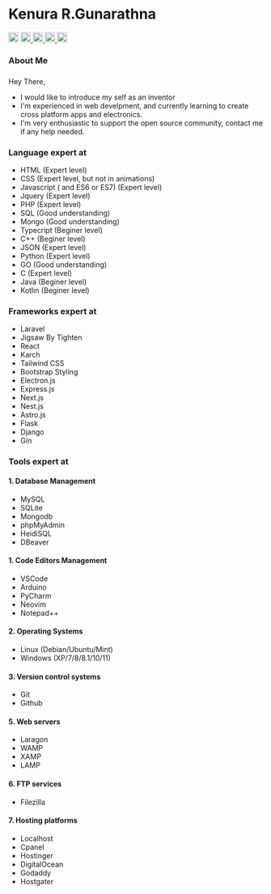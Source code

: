 # Kenura R.Gunarathna

<span>
<img src="https://komarev.com/ghpvc/?username=kenura-r-gunarathna&style=flat-square&color=blue" height="20" alt="profile views"/>
</span>
<a href="mailto:kenuragunarathna@gmail.com" target="_blank">
<img src="https://img.shields.io/static/v1?message=Gmail&logo=gmail&label=&color=D14836&logoColor=white&labelColor=&style=for-the-badge" height="20" alt="gmail logo" />
</a>
<a href="https://www.youtube.com/@KenuraTech" target="_blank">
<img src="https://img.shields.io/static/v1?message=Youtube&logo=youtube&label=&color=FF0000&logoColor=white&labelColor=&style=for-the-badge" height="20" alt="youtube logo" />
</a>
<a href="https://linkedin.com/in/kenura-r-gunarathna-8037a5244" target="_blank">
<img src="https://img.shields.io/static/v1?message=LinkedIn&logo=linkedin&label=&color=0077B5&logoColor=white&labelColor=&style=for-the-badge" height="20" alt="linkedin logo"  />
</a>
<a href="https://wa.me/94777190590?text=Hi%2C%20I%20like%20to%20contact%20you." target="_blank">
<img src="https://img.shields.io/static/v1?message=Whatsapp&logo=whatsapp&label=&color=25D366&logoColor=white&labelColor=&style=for-the-badge" height="20" alt="whatsapp logo"  />
</a>

### About Me

###

Hey There,

- I would like to introduce my self as an inventor
- I'm experienced in web develpment, and currently learning to create cross platform apps and electronics.
- I'm very enthusiastic to support the open source community, contact me if any help needed.

### Language expert at

- HTML (Expert level)
- CSS (Expert level, but not in animations)
- Javascript ( and ES6 or ES7) (Expert level)
- Jquery (Expert level)
- PHP (Expert level)
- SQL (Good understanding)
- Mongo (Good understanding)
- Typecript (Beginer level)
- C++ (Beginer level)
- JSON (Expert level)
- Python (Expert level)
- GO (Good understanding)
- C (Expert level)
- Java (Beginer level)
- Kotlin (Beginer level)
  
### Frameworks expert at

- Laravel
- Jigsaw By Tighten
- React
- Karch
- Tailwind CSS
- Bootstrap Styling
- Electron.js
- Express.js
- Next.js
- Nest.js
- Astro.js
- Flask
- Django
- Gin

### Tools expert at

#### 1. Database Management

- MySQL
- SQLite
- Mongodb
- phpMyAdmin
- HeidiSQL
- DBeaver

#### 1. Code Editors Management

- VSCode
- Arduino
- PyCharm
- Neovim
- Notepad++

#### 2. Operating Systems

- Linux (Debian/Ubuntu/Mint)
- Windows (XP/7/8/8.1/10/11)

#### 3. Version control systems

- Git
- Github

#### 5. Web servers

- Laragon
- WAMP
- XAMP
- LAMP

#### 6. FTP services

- Filezilla

#### 7. Hosting platforms

- Localhost
- Cpanel
- Hostinger
- DigitalOcean
- Godaddy
- Hostgater
